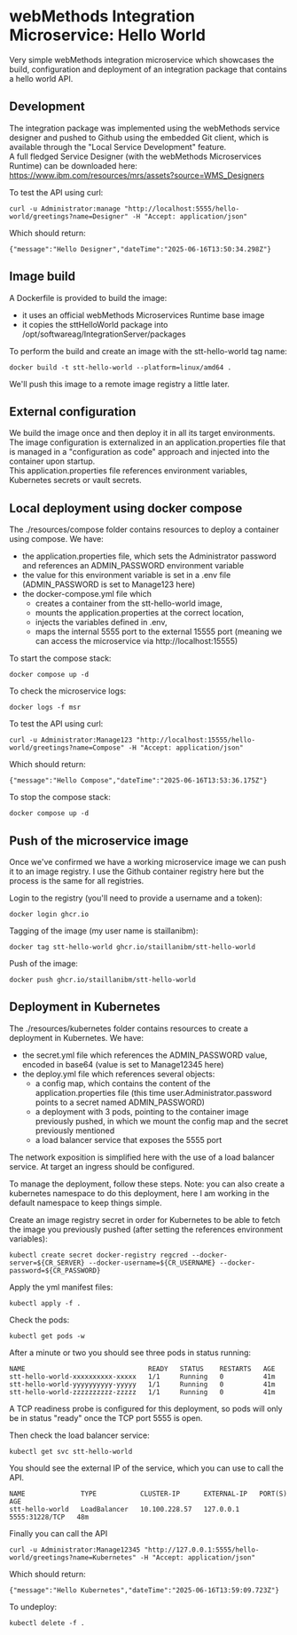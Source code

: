 # webMethods Integration Microservice: Hello World

Very simple webMethods integration microservice which showcases the build, configuration and deployment of an integration package that contains a hello world API.

##  Development

The integration package was implemented using the webMethods service designer and pushed to Github using the embedded Git client, which is available through the "Local Service Development" feature.  
A full fledged Service Designer (with the webMethods Microservices Runtime) can be downloaded here: https://www.ibm.com/resources/mrs/assets?source=WMS_Designers  
  
To test the API using curl:
```
curl -u Administrator:manage "http://localhost:5555/hello-world/greetings?name=Designer" -H "Accept: application/json"
```
  
Which should return:
```
{"message":"Hello Designer","dateTime":"2025-06-16T13:50:34.298Z"}
```

##  Image build

A Dockerfile is provided to build the image:
-   it uses an official webMethods Microservices Runtime base image
-   it copies the sttHelloWorld package into /opt/softwareag/IntegrationServer/packages

To perform the build and create an image with the stt-hello-world tag name:
```
docker build -t stt-hello-world --platform=linux/amd64 .
```
  
We'll push this image to a remote image registry a little later.  

##  External configuration

We build the image once and then deploy it in all its target environments.  
The image configuration is externalized in an application.properties file that is managed in a "configuration as code" approach and injected into the container upon startup.  
This application.properties file references environment variables, Kubernetes secrets or vault secrets.  

##  Local deployment using docker compose

The ./resources/compose folder contains resources to deploy a container using compose. We have:
-   the application.properties file, which sets the Administrator password and references an ADMIN_PASSWORD environment variable
-   the value for this environment variable is set in a .env file (ADMIN_PASSWORD is set to Manage123 here)
-   the docker-compose.yml file which 
    -   creates a container from the stt-hello-world image,
    -   mounts the application.properties at the correct location, 
    -   injects the variables defined in .env,
    -   maps the internal 5555 port to the external 15555 port (meaning we can access the microservice via http://localhost:15555)
  
To start the compose stack:
```
docker compose up -d
```
  
To check the microservice logs:
```
docker logs -f msr
```

To test the API using curl:
```
curl -u Administrator:Manage123 "http://localhost:15555/hello-world/greetings?name=Compose" -H "Accept: application/json"
```
  
Which should return:
```
{"message":"Hello Compose","dateTime":"2025-06-16T13:53:36.175Z"}
```
  
To stop the compose stack:
```
docker compose up -d
```
  
##  Push of the microservice image

Once we've confirmed we have a working microservice image we can push it to an image registry. I use the Github container registry here but the process is the same for all registries.  

Login to the registry (you'll need to provide a username and a token):
```
docker login ghcr.io
```

Tagging of the image (my user name is staillanibm):
```
docker tag stt-hello-world ghcr.io/staillanibm/stt-hello-world 
```

Push of the image:
```
docker push ghcr.io/staillanibm/stt-hello-world
```
  
##  Deployment in Kubernetes

The ./resources/kubernetes folder contains resources to create a deployment in Kubernetes. We have:
-   the secret.yml file which references the ADMIN_PASSWORD value, encoded in base64 (value is set to Manage12345 here)
-   the deploy.yml file which references several objects:
    -   a config map, which contains the content of the application.properties file (this time user.Administrator.password points to a secret named ADMIN_PASSWORD)
    -   a deployment with 3 pods, pointing to the container image previously pushed, in which we mount the config map and the secret previously mentioned
    -   a load balancer service that exposes the 5555 port

The network exposition is simplified here with the use of a load balancer service. At target an ingress should be configured.  

To manage the deployment, follow these steps.
Note: you can also create a kubernetes namespace to do this deployment, here I am working in the default namespace to keep things simple.  

Create an image registry secret in order for Kubernetes to be able to fetch the image you previously pushed (after setting the references environment variables):
```
kubectl create secret docker-registry regcred --docker-server=${CR_SERVER} --docker-username=${CR_USERNAME} --docker-password=${CR_PASSWORD}
```

Apply the yml manifest files:
```
kubectl apply -f .
```

Check the pods:
```
kubectl get pods -w
```

After a minute or two you should see three pods in status running:
```
NAME                               READY   STATUS    RESTARTS   AGE
stt-hello-world-xxxxxxxxxx-xxxxx   1/1     Running   0          41m
stt-hello-world-yyyyyyyyyy-yyyyy   1/1     Running   0          41m
stt-hello-world-zzzzzzzzzz-zzzzz   1/1     Running   0          41m
```
  
A TCP readiness probe is configured for this deployment, so pods will only be in status "ready" once the TCP port 5555 is open.
  
Then check the load balancer service:
```
kubectl get svc stt-hello-world
```

You should see the external IP of the service, which you can use to call the API.
```
NAME              TYPE           CLUSTER-IP      EXTERNAL-IP   PORT(S)          AGE
stt-hello-world   LoadBalancer   10.100.228.57   127.0.0.1     5555:31228/TCP   48m
```
  
Finally you can call the API
```
curl -u Administrator:Manage12345 "http://127.0.0.1:5555/hello-world/greetings?name=Kubernetes" -H "Accept: application/json"
```
  
Which should return:
```
{"message":"Hello Kubernetes","dateTime":"2025-06-16T13:59:09.723Z"}
```
  
To undeploy:
```
kubectl delete -f .
```